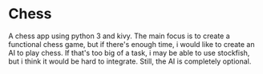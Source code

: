 # Chess
A chess app using python 3 and kivy. The main focus is to create a functional chess game, but if there's enough time, i would like to create an AI to play chess. If that's too big of a task, i may be able to use stockfish, but i think it would be hard to integrate. Still, the AI is completely optional.
